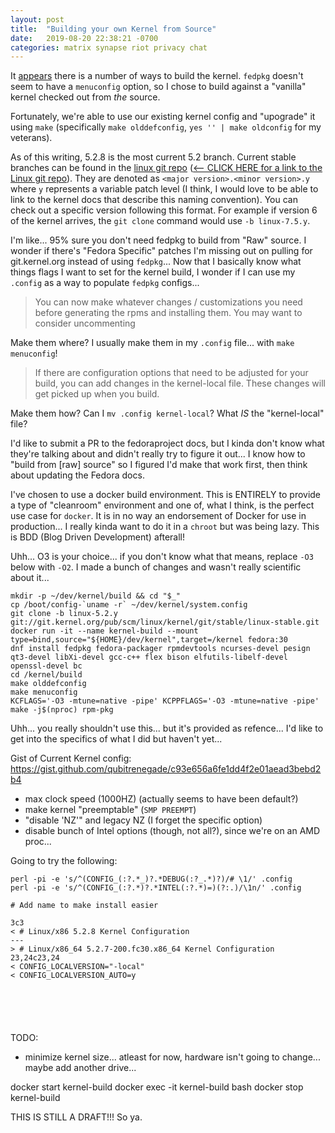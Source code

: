 ```yaml
---
layout: post
title:  "Building your own Kernel from Source"
date:   2019-08-20 22:38:21 -0700
categories: matrix synapse riot privacy chat
---
```


It [appears](https://fedoraproject.org/wiki/Building_a_custom_kernel) there is a number of ways to build the kernel.  `fedpkg` doesn't seem to have a `menuconfig` option, so I chose to build against a "vanilla" kernel checked out from _the_ source.

Fortunately, we're able to use our existing kernel config and "upograde" it using `make` (specifically `make olddefconfig`, `yes '' | make oldconfig` for my veterans).

As of this writing, 5.2.8 is the most current 5.2 branch.  Current stable branches can be found in the [linux git repo](https://git.kernel.org/pub/scm/linux/kernel/git/stable/linux.git/) ([<-- CLICK HERE for a link to the Linux git repo](https://git.kernel.org/pub/scm/linux/kernel/git/stable/linux.git/)).  They are denoted as `<major version>.<minor version>.y` where `y` represents a variable patch level (I think, I would love to be able to link to the kernel docs that describe this naming convention).  You can check out a specific version following this format.  For example if version 6 of the kernel arrives, the `git clone` command would use `-b linux-7.5.y`.

I'm like... 95% sure you don't need fedpkg to build from "Raw" source.  I wonder if there's "Fedora Specific" patches I'm missing out on pulling for git.kernel.org instead of using `fedpkg`...  Now that I basically know what things flags I want to set for the kernel build, I wonder if I can use my `.config` as a way to populate `fedpkg` configs...

> You can now make whatever changes / customizations you need before generating the rpms and installing them. You may want to consider uncommenting 

Make them where?  I usually make them in my `.config` file...  with `make menuconfig`!

> If there are configuration options that need to be adjusted for your build, you can add changes in the kernel-local file. These changes will get picked up when you build. 

Make them how?  Can I `mv .config kernel-local`?  What _IS_ the "kernel-local" file?

I'd like to submit a PR to the fedoraproject docs, but I kinda don't know what they're talking about and didn't really try to figure it out... I know how to "build from [raw] source" so I figured I'd make that work first, then think about updating the Fedora docs.

I've chosen to use a docker build environment.  This is ENTIRELY to provide a type of "cleanroom" environment and one of, what I think, is the perfect use case for `docker`.  It is in no way an endorsement of Docker for use in production...  I really kinda want to do it in a `chroot` but was being lazy.  This is BDD (Blog Driven Development) afterall!

Uhh... O3 is your choice...  if you don't know what that means, replace `-O3` below with `-O2`.  I made a bunch of changes and wasn't really scientific about it...

```
mkdir -p ~/dev/kernel/build && cd "$_"
cp /boot/config-`uname -r` ~/dev/kernel/system.config
git clone -b linux-5.2.y git://git.kernel.org/pub/scm/linux/kernel/git/stable/linux-stable.git
docker run -it --name kernel-build --mount type=bind,source="${HOME}/dev/kernel",target=/kernel fedora:30
dnf install fedpkg fedora-packager rpmdevtools ncurses-devel pesign qt3-devel libXi-devel gcc-c++ flex bison elfutils-libelf-devel openssl-devel bc
cd /kernel/build
make olddefconfig
make menuconfig
KCFLAGS='-O3 -mtune=native -pipe' KCPPFLAGS='-O3 -mtune=native -pipe' make -j$(nproc) rpm-pkg
```

Uhh... you really shouldn't use this... but it's provided as refence...  I'd like to get into the specifics of what I did but haven't yet...

Gist of Current Kernel config: https://gist.github.com/qubitrenegade/c93e656a6fe1dd4f2e01aead3bebd2b4

* max clock speed (1000HZ) (actually seems to have been default?)
* make kernel "preemptable" (`SMP PREEMPT`)
* "disable 'NZ'" and legacy NZ (I forget the specific option)
* disable bunch of Intel options (though, not all?), since we're on an AMD proc...

Going to try the following:

```
perl -pi -e 's/^(CONFIG_(:?.*_)?.*DEBUG(:?_.*)?)/# \1/' .config
perl -pi -e 's/^(CONFIG_(:?.*)?.*INTEL(:?.*)=)(?:.)/\1n/' .config

```



```
# Add name to make install easier

3c3
< # Linux/x86 5.2.8 Kernel Configuration
---
> # Linux/x86_64 5.2.7-200.fc30.x86_64 Kernel Configuration
23,24c23,24
< CONFIG_LOCALVERSION="-local"
< CONFIG_LOCALVERSION_AUTO=y






```

TODO:

* minimize kernel size...  atleast for now, hardware isn't going to change... maybe add another drive...


docker start kernel-build
docker exec -it kernel-build bash
docker stop kernel-build

THIS IS STILL A DRAFT!!! So ya.




